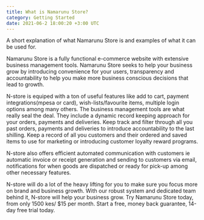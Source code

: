 ```yaml
---
title: What is Namarunu Store?
category: Getting Started
date: 2021-06-2 18:00:20 +3:00 UTC
---
```


A short explanation of what Namarunu Store is and examples of what it can be used for.

Namarunu Store is a fully functional e-commerce website with extensive business management tools. Namarunu Store seeks to help your business grow by introducing convenience for your users, transparency and accountability to help you make more business conscious decisions that lead to growth.

N-store is equiped with a ton of useful features like add to cart, payment integrations(mpesa or card), wish-lists/favourite items, multiple login options among many others. The business management tools are what really seal the deal. They include a dynamic record keeping approach for your orders, payments and deliveries. Keep track and filter through all you past orders, payments and deliveries to introduce accountability to the last shilling. Keep a record of all you customers and their ordered and saved items to use for marketing or introducing customer loyalty reward programs.

N-store also offers efficient automated communication with customers ie automatic invoice or receipt generation and sending to customers via email, notifications for when goods are dispatched or ready for pick-up among other necessary features.

N-store will do a lot of the heavy lifting for you to make sure you focus more on brand and business growth. With our robust system and dedicated team behind it, N-store will help your business grow. Try Namarunu Store today, from only 1500 kes/ $15 per month. Start a free, money back guarantee, 14-day free trial today.
